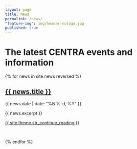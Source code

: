 ```yaml
---
layout: page
title: News
permalink: /news/
"feature-img": img/header-nologo.jpg
published: true
---
```


# The latest CENTRA events and information

<div>
{% for news in site.news reversed %}
<div class="post-teaser">
	<h2>
	  <a href="{{ news.url | prepend: site.baseurl }}">
		{{ news.title }}
	  </a>
	</h2>
	<p class="meta">
	  {{ news.date | date: "%B %-d, %Y" }}
	</p>
  <div class="excerpt">
	<p>{{ news.excerpt }}</p>
	<a class="btn btn-default" href="{{ news.url | prepend: site.baseurl }}">
	  {{ site.theme.str_continue_reading }}
	</a>
  </div>
</div>
<p>&nbsp;</p>
{% endfor %}
</div>
